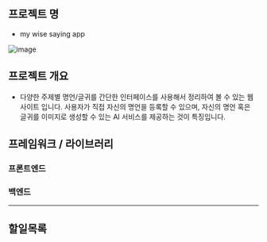 ## 프로젝트 명
- my wise saying app

 ![image](https://github.com/youngwan2/wise-saying/assets/107159871/42dedbca-790b-48d9-86db-200db6c21069)


## 프로젝트 개요
- 다양한 주제별 명언/글귀를 간단한 인터페이스를 사용해서 정리하여 볼 수 있는 웹 사이트 입니다. 사용자가 직접 자신의 명언을 등록할 수 있으며, 자신의 명언 혹은 글귀를 이미지로 생성할 수 있는 AI 서비스를 제공하는 것이 특징입니다.


## 프레임워크 / 라이브러리
### 프론트엔드

### 백엔드

---
## 할일목록
